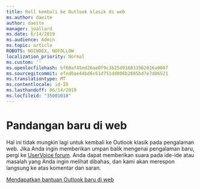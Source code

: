 ```yaml
---
title: Roll kembali ke Outlook klasik di web
ms.author: daeite
author: daeite
manager: joallard
ms.date: 6/14/2019
ms.audience: Admin
ms.topic: article
ROBOTS: NOINDEX, NOFOLLOW
localization_priority: Normal
ms.custom: ''
ms.openlocfilehash: bf60af45ed26ae0f9c3b25d916831962016a0807
ms.sourcegitcommit: efed0ae44bd6c61d751dd008b2885bd7e7d86521
ms.translationtype: MT
ms.contentlocale: id-ID
ms.lasthandoff: 06/14/2019
ms.locfileid: "35001018"
---
```

# <a name="the-new-outlook-on-the-web"></a>Pandangan baru di web

Hal ini tidak mungkin lagi untuk kembali ke Outlook klasik pada pengalaman web. Jika Anda ingin memberikan umpan balik mengenai pengalaman baru, pergi ke [UserVoice forum](https://outlook.uservoice.com/forums/313228--outlook-on-the-web-office-365). Anda dapat memberikan suara pada ide-ide atau masalah yang Anda ingin melihat dibahas, dan kami akan merespon langsung ke atas komentar dan saran.

[Mendapatkan bantuan Outlook baru di web](https://support.office.com/article/017014cd-2ad0-41ab-8473-6bd8c349d4f8)